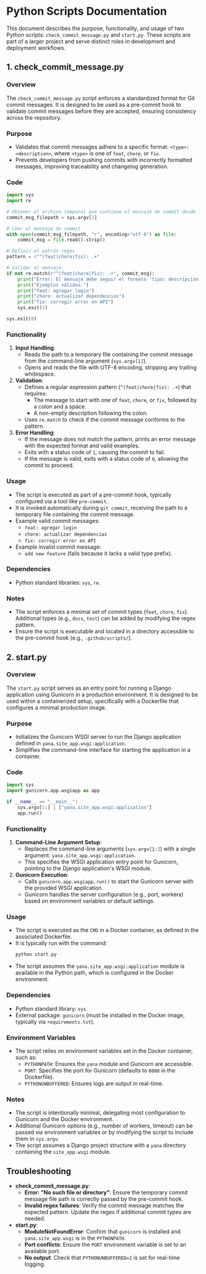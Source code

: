 # Python Scripts Documentation

This document describes the purpose, functionality, and usage of two Python scripts: `check_commit_message.py` and `start.py`. These scripts are part of a larger project and serve distinct roles in development and deployment workflows.

## 1. check_commit_message.py

### Overview
The `check_commit_message.py` script enforces a standardized format for Git commit messages. It is designed to be used as a pre-commit hook to validate commit messages before they are accepted, ensuring consistency across the repository.

### Purpose
- Validates that commit messages adhere to a specific format: `<type>: <description>`, where `<type>` is one of `feat`, `chore`, or `fix`.
- Prevents developers from pushing commits with incorrectly formatted messages, improving traceability and changelog generation.

### Code
```python
import sys
import re

# Obtener el archivo temporal que contiene el mensaje de commit desde los argumentos
commit_msg_filepath = sys.argv[1]

# Leer el mensaje de commit
with open(commit_msg_filepath, "r", encoding="utf-8") as file:
    commit_msg = file.read().strip()

# Definir el patrón regex
pattern = r"^(feat|chore|fix): .+"

# Validar el mensaje
if not re.match(r"^(feat|chore|fix): .+", commit_msg):
    print("Error: El mensaje debe seguir el formato 'tipo: descripción'")
    print("Ejemplos válidos:")
    print("feat: agregar login")
    print("chore: actualizar dependencias")
    print("fix: corregir error en API")
    sys.exit(1)

sys.exit(0)
```

### Functionality
1. **Input Handling**:
   - Reads the path to a temporary file containing the commit message from the command-line argument (`sys.argv[1]`).
   - Opens and reads the file with UTF-8 encoding, stripping any trailing whitespace.
2. **Validation**:
   - Defines a regular expression pattern (`^(feat|chore|fix): .+`) that requires:
     - The message to start with one of `feat`, `chore`, or `fix`, followed by a colon and a space.
     - A non-empty description following the colon.
   - Uses `re.match` to check if the commit message conforms to the pattern.
3. **Error Handling**:
   - If the message does not match the pattern, prints an error message with the expected format and valid examples.
   - Exits with a status code of `1`, causing the commit to fail.
   - If the message is valid, exits with a status code of `0`, allowing the commit to proceed.

### Usage
- The script is executed as part of a pre-commit hook, typically configured via a tool like `pre-commit`.
- It is invoked automatically during `git commit`, receiving the path to a temporary file containing the commit message.
- Example valid commit messages:
  - `feat: agregar login`
  - `chore: actualizar dependencias`
  - `fix: corregir error en API`
- Example invalid commit message:
  - `add new feature` (fails because it lacks a valid type prefix).

### Dependencies
- Python standard libraries: `sys`, `re`.

### Notes
- The script enforces a minimal set of commit types (`feat`, `chore`, `fix`). Additional types (e.g., `docs`, `test`) can be added by modifying the regex pattern.
- Ensure the script is executable and located in a directory accessible to the pre-commit hook (e.g., `.github/scripts/`).

## 2. start.py

### Overview
The `start.py` script serves as an entry point for running a Django application using Gunicorn in a production environment. It is designed to be used within a containerized setup, specifically with a Dockerfile that configures a minimal production image.

### Purpose
- Initializes the Gunicorn WSGI server to run the Django application defined in `yana.site_app.wsgi:application`.
- Simplifies the command-line interface for starting the application in a container.

### Code
```python
import sys
import gunicorn.app.wsgiapp as app

if __name__ == "__main__":
    sys.argv[1:] | ["yana.site_app.wsgi:application"]
    app.run()
```

### Functionality
1. **Command-Line Argument Setup**:
   - Replaces the command-line arguments (`sys.argv[1:]`) with a single argument: `yana.site_app.wsgi:application`.
   - This specifies the WSGI application entry point for Gunicorn, pointing to the Django application's WSGI module.
2. **Gunicorn Execution**:
   - Calls `gunicorn.app.wsgiapp.run()` to start the Gunicorn server with the provided WSGI application.
   - Gunicorn handles the server configuration (e.g., port, workers) based on environment variables or default settings.

### Usage
- The script is executed as the `CMD` in a Docker container, as defined in the associated Dockerfile.
- It is typically run with the command:
  ```bash
  python start.py
  ```
- The script assumes the `yana.site_app.wsgi:application` module is available in the Python path, which is configured in the Docker environment.

### Dependencies
- Python standard library: `sys`.
- External package: `gunicorn` (must be installed in the Docker image, typically via `requirements.txt`).

### Environment Variables
- The script relies on environment variables set in the Docker container, such as:
  - `PYTHONPATH`: Ensures the `yana` module and Gunicorn are accessible.
  - `PORT`: Specifies the port for Gunicorn (defaults to `8000` in the Dockerfile).
  - `PYTHONUNBUFFERED`: Ensures logs are output in real-time.

### Notes
- The script is intentionally minimal, delegating most configuration to Gunicorn and the Docker environment.
- Additional Gunicorn options (e.g., number of workers, timeout) can be passed via environment variables or by modifying the script to include them in `sys.argv`.
- The script assumes a Django project structure with a `yana` directory containing the `site_app.wsgi` module.

## Troubleshooting
- **check_commit_message.py**:
  - **Error: "No such file or directory"**: Ensure the temporary commit message file path is correctly passed by the pre-commit hook.
  - **Invalid regex failures**: Verify the commit message matches the expected pattern. Update the regex if additional commit types are needed.
- **start.py**:
  - **ModuleNotFoundError**: Confirm that `gunicorn` is installed and `yana.site_app.wsgi` is in the `PYTHONPATH`.
  - **Port conflicts**: Ensure the `PORT` environment variable is set to an available port.
  - **No output**: Check that `PYTHONUNBUFFERED=1` is set for real-time logging.